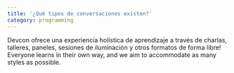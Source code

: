 ```yaml
---
title: '¿Qué tipos de conversaciones existen?'
category: programming
---
```


Devcon ofrece una experiencia holística de aprendizaje a través de charlas, talleres, paneles, sesiones de iluminación y otros formatos de forma libre! Everyone learns in their own way, and we aim to accommodate as many styles as possible.
